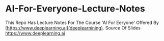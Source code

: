 # AI-For-Everyone-Lecture-Notes
This Repo Has Lecture Notes For The Course 'AI For Eeryone' Offered By [https://www.deeplearning.ai](deeplearnining).
Source Of Slides https://www.deeplearning.ai
